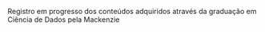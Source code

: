 Registro em progresso dos conteúdos adquiridos através da graduação em Ciência de Dados pela Mackenzie

